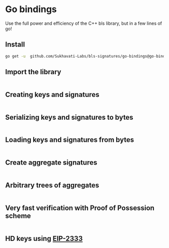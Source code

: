 # Go bindings

Use the full power and efficiency of the C++ bls library, but in a few lines of go!

## Install

```bash
go get -u  github.com/Sukhavati-Labs/bls-signatures/go-bindings@go-bindings
```

## Import the library

```go
```

## Creating keys and signatures

```go
```

## Serializing keys and signatures to bytes

```go
```

## Loading keys and signatures from bytes

```go 
```

## Create aggregate signatures

```go
```

## Arbitrary trees of aggregates

```go
```

## Very fast verification with Proof of Possession scheme

```go
```

## HD keys using [EIP-2333](https://github.com/ethereum/EIPs/pull/2333)

```go 
```
